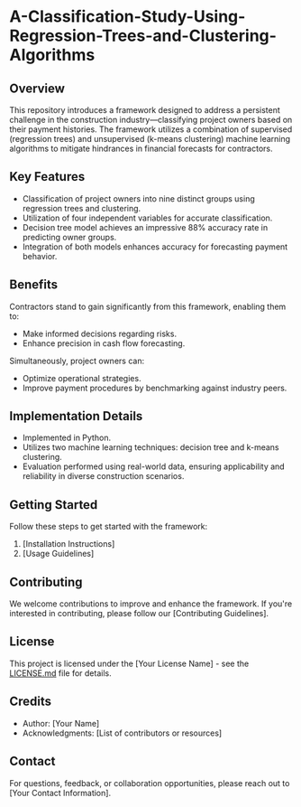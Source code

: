 # A-Classification-Study-Using-Regression-Trees-and-Clustering-Algorithms


## Overview

This repository introduces a framework designed to address a persistent challenge in the construction industry—classifying project owners based on their payment histories. The framework utilizes a combination of supervised (regression trees) and unsupervised (k-means clustering) machine learning algorithms to mitigate hindrances in financial forecasts for contractors.

## Key Features

- Classification of project owners into nine distinct groups using regression trees and clustering.
- Utilization of four independent variables for accurate classification.
- Decision tree model achieves an impressive 88% accuracy rate in predicting owner groups.
- Integration of both models enhances accuracy for forecasting payment behavior.

## Benefits

Contractors stand to gain significantly from this framework, enabling them to:

- Make informed decisions regarding risks.
- Enhance precision in cash flow forecasting.

Simultaneously, project owners can:

- Optimize operational strategies.
- Improve payment procedures by benchmarking against industry peers.

## Implementation Details

- Implemented in Python.
- Utilizes two machine learning techniques: decision tree and k-means clustering.
- Evaluation performed using real-world data, ensuring applicability and reliability in diverse construction scenarios.

## Getting Started

Follow these steps to get started with the framework:

1. [Installation Instructions]
2. [Usage Guidelines]

## Contributing

We welcome contributions to improve and enhance the framework. If you're interested in contributing, please follow our [Contributing Guidelines].

## License

This project is licensed under the [Your License Name] - see the [LICENSE.md](LICENSE.md) file for details.

## Credits

- Author: [Your Name]
- Acknowledgments: [List of contributors or resources]

## Contact

For questions, feedback, or collaboration opportunities, please reach out to [Your Contact Information].


